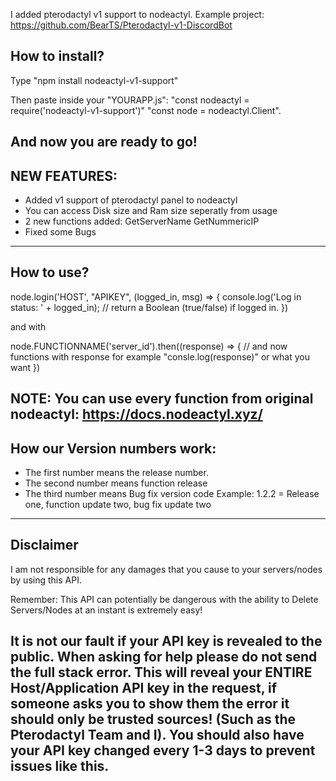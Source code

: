I added pterodactyl v1 support to nodeactyl.
Example project: https://github.com/BearTS/Pterodactyl-v1-DiscordBot

How to install?
----------------------------------------------------------------------------------------------------
Type "npm install nodeactyl-v1-support"

Then paste inside your "YOURAPP.js":
"const nodeactyl = require('nodeactyl-v1-support')"
"const node = nodeactyl.Client".

And now you are ready to go!
----------------------------------------------------------------------------------------------------

NEW FEATURES:
----------------------------------------------------------------------------------------------------
- Added v1 support of pterodactyl panel to nodeactyl
- You can access Disk size and Ram size seperatly from usage
- 2 new functions added:
  GetServerName
  GetNummericIP
- Fixed some Bugs
----------------------------------------------------------------------------------------------------

How to use?
----------------------------------------------------------------------------------------------------
node.login('HOST', "APIKEY", (logged_in, msg) => {
	console.log('Log in status: ' + logged_in); // return a Boolean (true/false) if logged in.
})

and with

node.FUNCTIONNAME('server_id').then((response) => {
	// and now functions with response for example "consle.log(response)" or what you want
})

NOTE: You can use every function from original nodeactyl: https://docs.nodeactyl.xyz/
---------------------------------------------------------------------------------------------------

How our Version numbers work:
---------------------------------------------------------------------------------------------------
- The first number means the release number.
- The second number means function release
- The third number means Bug fix version code
Example:
1.2.2 = Release one, function update two, bug fix update two
--------------------------------------------------------------------------------------------------

Disclaimer
--------------------------------------------------------------------------------------------------
I am not responsible for any damages that you cause to your servers/nodes by using this API.

Remember: This API can potentially be dangerous with the ability to Delete Servers/Nodes at an instant 
is extremely easy!

It is not our fault if your API key is revealed to the public. When asking for help please do not 
send the full stack error. This will reveal your ENTIRE Host/Application API key in the request, 
if someone asks you to show them the error it should only be trusted sources! (Such as the 
Pterodactyl Team and I). You should also have your API key changed every 1-3 days to 
prevent issues like this.
--------------------------------------------------------------------------------------------------
